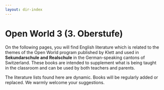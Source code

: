 ```yaml
---
layout: dir-index
---
```


# Open World 3 (3. Oberstufe)

On the following pages, you will find English literature which is related to the themes of the Open World program published by Klett and used in **Sekundarschule and Realschule** in the  German-speaking cantons of Switzerland.  These books are intended to supplement what is being taught in the classroom and can be used by both teachers and parents. 


The literature lists found here are dynamic.  Books will be regularly added or replaced.  We warmly welcome your suggestions.  

<!--stackedit_data:
eyJoaXN0b3J5IjpbMTEwMzExMzg4OCwtMTM2NTYzMzY5OCwtMT
M1MjE3MDk2NSwtMTQxNjU1NTM0NSwxMTgxMjMxOTU3LDEyMDQ0
NjA5MDcsMTgzNzI1NTU2OF19
-->